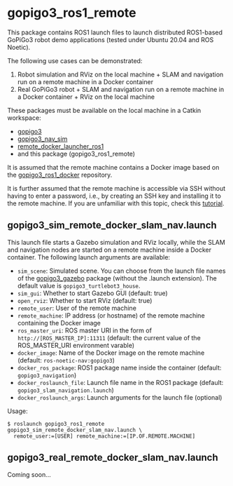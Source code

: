 # gopigo3_ros1_remote

This package contains ROS1 launch files to launch distributed ROS1-based GoPiGo3 robot demo applications (tested under Ubuntu 20.04 and ROS Noetic). 

The following use cases can be demonstrated:

1. Robot simulation and RViz on the local machine + SLAM and navigation run on a remote machine in a Docker container
2. Real GoPiGo3 robot + SLAM and navigation run on a remote machine in a Docker container + RViz on the local machine

These packages must be available on the local machine in a Catkin workspace:

- [gopigo3](https://github.com/domikiss/gopigo3)
- [gopigo3_nav_sim](https://github.com/domikiss/gopigo3_nav_sim)
- [remote_docker_launcher_ros1](https://github.com/domikiss/remote_docker_launcher_ros1)
- and this package (gopigo3_ros1_remote)

It is assumed that the remote machine contains a Docker image based on the [gopigo3_ros1_docker](https://github.com/domikiss/gopigo3_ros1_docker) repository. 

It is further assumed that the remote machine is accessible via SSH without having to enter a password, i.e., by creating an SSH key and installing it to the remote machine. If you are unfamiliar with this topic, check this [tutorial](https://www.digitalocean.com/community/tutorials/how-to-configure-ssh-key-based-authentication-on-a-linux-server).

## gopigo3_sim_remote_docker_slam_nav.launch

This launch file starts a Gazebo simulation and RViz locally, while the SLAM and navigation nodes are started on a remote machine inside a Docker container. The following launch arguments are available:

- `sim_scene`: Simulated scene. You can choose from the launch file names of the [gopigo3_gazebo](https://github.com/domikiss/gopigo3_nav_sim/tree/master/gopigo3_gazebo/launch) package (without the .launch extension). The default value is `gopigo3_turtlebot3_house`.
- `sim_gui`: Whether to start Gazebo GUI (default: true)
- `open_rviz`: Whether to start RViz (default: true)
- `remote_user`: User of the remote machine
- `remote_machine`: IP address (or hostname) of the remote machine containing the Docker image
- `ros_master_uri`: ROS master URI in the form of `http://[ROS_MASTER_IP]:11311` (default: the current value of the ROS_MASTER_URI environment varable)
- `docker_image`: Name of the Docker image on the remote machine (default: `ros-noetic-nav:gopigo3`)
- `docker_ros_package`: ROS1 package name inside the container (default: `gopigo3_navigation`)
- `docker_roslaunch_file`: Launch file name in the ROS1 package (default: `gopigo3_slam_navigation.launch`)
- `docker_roslaunch_args`: Launch arguments for the launch file (optional)

Usage:
```
$ roslaunch gopigo3_ros1_remote gopigo3_sim_remote_docker_slam_nav.launch \
  remote_user:=[USER] remote_machine:=[IP.OF.REMOTE.MACHINE]
```

## gopigo3_real_remote_docker_slam_nav.launch

Coming soon...
